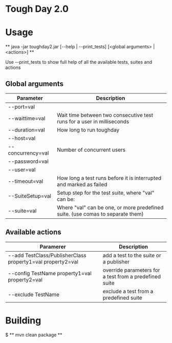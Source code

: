 Tough Day 2.0
=============

Usage
=====
** java -jar toughday2.jar [--help | --print_tests] [\<global arguments\> | \<actions\>] **

Use --print_tests to show full help of all the available tests, suites and actions

Global arguments
----------------
| Parameter                     |   Description
| ----------------------------- | --------------------------------------------------------------------------------
| --port=val                    |
|	--waittime=val                |   Wait time between two consecutive test runs for a user in milliseconds
|	--duration=val                |   How long to run toughday
|	--host=val                    | 
|	--concurrency=val             |   Number of concurrent users
|	--password=val                |
|	--user=val                    |
|	--timeout=val                 |   How long a test runs before it is interrupted and marked as failed
|	--SuiteSetup=val              |   Setup step for the test suite, where "val" can be:
|	--suite=val                   |   Where "val" can be one, or more predefined suite. (use comas to separate them)

Available actions
-----------------
| Paramerer                                                       |  Description
| --------------------------------------------------------------- | -------------------------------------------------
| --add TestClass/PublisherClass property1=val property2=val      |  add a test to the suite or a publisher
| --config TestName property1=val property2=val                   |  override parameters for a test from a predefined suite
| --exclude TestName                                              |  exclude a test from a predefined suite

Building
========

$ ** mvn clean package **


